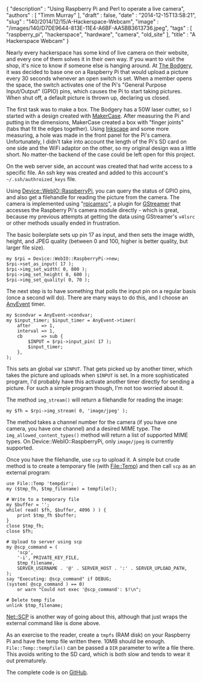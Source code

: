 {
   "description" : "Using Raspberry Pi and Perl to operate a live camera",
   "authors" : [
      "Timm Murray"
   ],
   "draft" : false,
   "date" : "2014-12-15T13:58:21",
   "slug" : "140/2014/12/15/A-Hackerspace-Webcam",
   "image" : "/images/140/D7DE9644-813E-11E4-A6BF-AA5BB3613736.jpeg",
   "tags" : [
      "raspberry_pi",
      "hackerspace",
      "hardware",
      "camera",
      "old_site"
   ],
   "title" : "A Hackerspace Webcam"
}

Nearly every hackerspace has some kind of live camera on their website, and every one of them solves it in their own way. If you want to visit the shop, it's nice to know if someone else is hanging around. At [The Bodgery](http://thebodgery.org), it was decided to base one on a Raspberry Pi that would upload a picture every 30 seconds whenever an open switch is set. When a member opens the space, the switch activates one of the Pi's "General Purpose Input/Output" (GPIO) pins, which causes the Pi to start taking pictures. When shut off, a default picture is thrown up, declaring us closed.

The first task was to make a box. The Bodgery has a 50W laser cutter, so I started with a design created with [MakerCase](http://www.makercase.com/). After measuring the Pi and putting in the dimensions, MakerCase created a box with "finger joints" (tabs that fit the edges together). Using [Inkscape](https://inkscape.org/en/) and some more measuring, a hole was made in the front panel for the Pi's camera. Unfortunately, I didn't take into account the length of the Pi's SD card on one side and the WiFi adaptor on the other, so my original design was a little short. No matter-the backend of the case could be left open for this project.

On the web server side, an account was created that had write access to a specific file. An ssh key was created and added to this account's `~/.ssh/authroized_keys` file.

Using [Device::WebIO::RaspberryPi](https://metacpan.org/pod/Device::WebIO::RaspberryPi), you can query the status of GPIO pins, and also get a filehandle for reading the picture from the camera. The camera is implemented using "[rpicamsrc](https://github.com/thaytan/gst-rpicamsrc)", a plugin for [GStreamer](http://gstreamer.freedesktop.org/) that accesses the Raspberry Pi's camera module directly - which is great, because my previous attempts at getting the data using GStreamer's `v4lsrc` or other methods usually ended in frustration.

The basic boilerplate sets up pin 17 as input, and then sets the image width, height, and JPEG quality (between 0 and 100, higher is better quality, but larger file size).

``` prettyprint
my $rpi = Device::WebIO::RaspberryPi->new;
$rpi->set_as_input( 17 );
$rpi->img_set_width( 0, 800 );
$rpi->img_set_height( 0, 600 );
$rpi->img_set_quality( 0, 70 );
```

The next step is to have something that polls the input pin on a regular basis (once a second will do). There are many ways to do this, and I choose an [AnyEvent](https://metacpan.org/pod/AnyEvent) timer.

``` prettyprint
my $condvar = AnyEvent->condvar;
my $input_timer; $input_timer = AnyEvent->timer(
    after    => 1,
    interval => 1,
    cb       => sub {
        $INPUT = $rpi->input_pin( 17 );
        $input_timer;
    },
);
```

This sets an global var `$INPUT`. That gets picked up by another timer, which takes the picture and uploads when `$INPUT` is set. In a more sophisticated program, I'd probably have this activate another timer directly for sending a picture. For such a simple program though, I'm not too worried about it.

The method `img_stream()` will return a filehandle for reading the image:

``` prettyprint
my $fh = $rpi->img_stream( 0, 'image/jpeg' );
```

The method takes a channel number for the camera (if you have one camera, you have one channel) and a desired MIME type. The `img_allowed_content_types()` method will return a list of supported MIME types. On Device::WebIO::RaspberryPi, only `image/jpeg` is currently supported.

Once you have the filehandle, use `scp` to upload it. A simple but crude method is to create a temporary file (with [File::Temp](https://metacpan.org/pod/File::Temp)) and then call `scp` as an external program:

``` prettyprint
use File::Temp 'tempdir';
my ($tmp_fh, $tmp_filename) = tempfile();

# Write to a temporary file
my $buffer = '';
while( read( $fh, $buffer, 4096 ) ) {
    print $tmp_fh $buffer;
}
close $tmp_fh;
close $fh;

# Upload to server using scp
my @scp_command = (
    'scp',
    '-i', PRIVATE_KEY_FILE,
    $tmp_filename,
    SERVER_USERNAME . '@' . SERVER_HOST . ':' . SERVER_UPLOAD_PATH,
);
say "Executing: @scp_command" if DEBUG;
(system( @scp_command ) == 0)
    or warn "Could not exec '@scp_command': $!\n";

# Delete temp file
unlink $tmp_filename;
```

[Net::SCP](https://metacpan.org/pod/Net::SCP) is another way of going about this, although that just wraps the external command like is done above.

As an exercise to the reader, create a `tmpfs` (RAM disk) on your Raspberry Pi and have the temp file written there. 10MB should be enough. `File::Temp::tempfile()` can be passed a `DIR` parameter to write a file there. This avoids writing to the SD card, which is both slow and tends to wear it out prematurely.

The complete code is on [GitHub](https://github.com/frezik/bodgery_cam).

